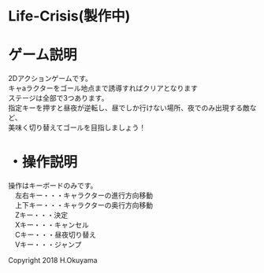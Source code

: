 # Life-Crisis(製作中)

# ゲーム説明
2Dアクションゲームです。  
キャaラクターをゴール地点まで誘導すればクリアとなります  
ステージは全部で3つあります。  
指定キーを押すと昼夜が逆転し、昼でしか行けない場所、夜でのみ出現する敵など、  
美味く切り替えてゴールを目指しましょう！  

# ・操作説明  
操作はキーボードのみです。  
　左右キー・・・キャラクターの進行方向移動  
　上下キー・・・キャラクターの奥行方向移動  
　Zキー・・・決定  
　Xキー・・・キャンセル  
　Cキー・・・昼夜切り替え  
　Vキー・・・ジャンプ  


Copyright 2018 H.Okuyama
